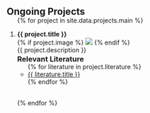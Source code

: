 <h2 id="projects" style="margin: 2px 0px -15px;">Ongoing Projects</h2>

<div class="projects">
<ol class="project-list">

{% for project in site.data.projects.main %}

<li>
<div class="project-container">
    <div class="title-and-img-flexbox">
        <div class="project-title"><strong>{{ project.title }}</strong></div>
        <div class="project-image">
            {% if project.image %} 
             <img src="{{ project.image }}">
            {% endif %}
        </div>
    </div>
    <div class="project-description">{{ project.description }}</div>
    <h3 id="project-literature" style="margin: 2px 0px -15px;">Relevant Literature</h3>
    <div class="project-literature">
        <ul class="literature-list">
        {% for literature in project.literature %}
            <li><a href="{{ literature.link }}" target="_blank">{{ literature.title }}</a></li>
        {% endfor %}
        </ul>
    </div>
</div>
</li>

<br>

{% endfor %}

</ol>
</div>

